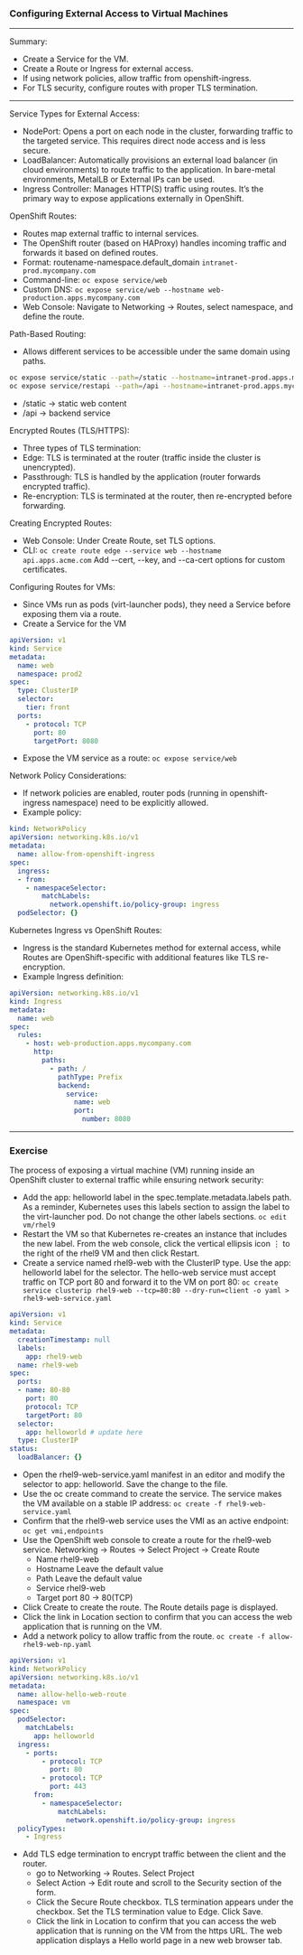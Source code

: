 ### Configuring External Access to Virtual Machines
---
Summary:
- Create a Service for the VM.
- Create a Route or Ingress for external access.
- If using network policies, allow traffic from openshift-ingress.
- For TLS security, configure routes with proper TLS termination.
---

Service Types for External Access:
- NodePort: Opens a port on each node in the cluster, forwarding traffic to the targeted service. This requires direct node access and is less secure.
- LoadBalancer: Automatically provisions an external load balancer (in cloud environments) to route traffic to the application. In bare-metal environments, MetalLB or External IPs can be used.
- Ingress Controller: Manages HTTP(S) traffic using routes. It’s the primary way to expose applications externally in OpenShift.

OpenShift Routes:
- Routes map external traffic to internal services.
- The OpenShift router (based on HAProxy) handles incoming traffic and forwards it based on defined routes.
- Format: routename-namespace.default_domain `intranet-prod.mycompany.com`
- Command-line: `oc expose service/web`
- Custom DNS: `oc expose service/web --hostname web-production.apps.mycompany.com`
- Web Console: Navigate to Networking → Routes, select namespace, and define the route.

Path-Based Routing:
- Allows different services to be accessible under the same domain using paths.
```bash
oc expose service/static --path=/static --hostname=intranet-prod.apps.mycompany.com
oc expose service/restapi --path=/api --hostname=intranet-prod.apps.mycompany.com
```
- /static → static web content
- /api → backend service

Encrypted Routes (TLS/HTTPS):
- Three types of TLS termination:
- Edge: TLS is terminated at the router (traffic inside the cluster is unencrypted).
- Passthrough: TLS is handled by the application (router forwards encrypted traffic).
- Re-encryption: TLS is terminated at the router, then re-encrypted before forwarding.

Creating Encrypted Routes:
- Web Console: Under Create Route, set TLS options.
- CLI: `oc create route edge --service web --hostname api.apps.acme.com` Add --cert, --key, and --ca-cert options for custom certificates.

Configuring Routes for VMs:
- Since VMs run as pods (virt-launcher pods), they need a Service before exposing them via a route.
- Create a Service for the VM
```yaml
apiVersion: v1
kind: Service
metadata:
  name: web
  namespace: prod2
spec:
  type: ClusterIP
  selector:
    tier: front
  ports:
    - protocol: TCP
      port: 80
      targetPort: 8080
```
- Expose the VM service as a route: `oc expose service/web`

Network Policy Considerations:
- If network policies are enabled, router pods (running in openshift-ingress namespace) need to be explicitly allowed.
- Example policy:
```yaml
kind: NetworkPolicy
apiVersion: networking.k8s.io/v1
metadata:
  name: allow-from-openshift-ingress
spec:
  ingress:
  - from:
    - namespaceSelector:
        matchLabels:
          network.openshift.io/policy-group: ingress
  podSelector: {}
```

Kubernetes Ingress vs OpenShift Routes:
- Ingress is the standard Kubernetes method for external access, while Routes are OpenShift-specific with additional features like TLS re-encryption.
- Example Ingress definition:
```yaml
apiVersion: networking.k8s.io/v1
kind: Ingress
metadata:
  name: web
spec:
  rules:
    - host: web-production.apps.mycompany.com
      http:
        paths:
          - path: /
            pathType: Prefix
            backend:
              service:
                name: web
                port:
                  number: 8080
```
---
### Exercise

The process of exposing a virtual machine (VM) running inside an OpenShift cluster to external traffic while ensuring network security:
- Add the app: helloworld label in the spec.template.metadata.labels path. As a reminder, Kubernetes uses this labels section to assign the label to the virt-launcher pod. Do not change the other labels sections. `oc edit vm/rhel9`
- Restart the VM so that Kubernetes re-creates an instance that includes the new label. From the web console, click the vertical ellipsis icon ⋮ to the right of the rhel9 VM and then click Restart.
- Create a service named rhel9-web with the ClusterIP type. Use the app: helloworld label for the selector. The hello-web service must accept traffic on TCP port 80 and forward it to the VM on port 80: `oc create service clusterip rhel9-web --tcp=80:80 --dry-run=client -o yaml > rhel9-web-service.yaml`
```yaml
apiVersion: v1
kind: Service
metadata:
  creationTimestamp: null
  labels:
    app: rhel9-web
  name: rhel9-web
spec:
  ports:
  - name: 80-80
    port: 80
    protocol: TCP
    targetPort: 80
  selector:
    app: helloworld # update here 
  type: ClusterIP
status:
  loadBalancer: {}
```
- Open the rhel9-web-service.yaml manifest in an editor and modify the selector to app: helloworld. Save the change to the file.
- Use the oc create command to create the service. The service makes the VM available on a stable IP address: `oc create -f rhel9-web-service.yaml`
- Confirm that the rhel9-web service uses the VMI as an active endpoint: `oc get vmi,endpoints`
- Use the OpenShift web console to create a route for the rhel9-web service. Networking → Routes → Select Project → Create Route
  - Name	rhel9-web
  - Hostname	Leave the default value
  - Path	Leave the default value
  - Service	rhel9-web
  - Target port	80 → 80(TCP)
- Click Create to create the route. The Route details page is displayed.
- Click the link in Location section to confirm that you can access the web application that is running on the VM.
- Add a network policy to allow traffic from the route. `oc create -f allow-rhel9-web-np.yaml`
```yaml
apiVersion: v1
kind: NetworkPolicy
apiVersion: networking.k8s.io/v1
metadata:
  name: allow-hello-web-route
  namespace: vm
spec:
  podSelector:
    matchLabels:
      app: helloworld
  ingress:
    - ports:
        - protocol: TCP
          port: 80
        - protocol: TCP
          port: 443
      from:
        - namespaceSelector:
            matchLabels:
              network.openshift.io/policy-group: ingress
  policyTypes:
    - Ingress
```
- Add TLS edge termination to encrypt traffic between the client and the router.
  - go to Networking → Routes. Select Project
  - Select Action → Edit route and scroll to the Security section of the form.
  - Click the Secure Route checkbox. TLS termination appears under the checkbox. Set the TLS termination value to Edge. Click Save.
  - Click the link in Location to confirm that you can access the web application that is running on the VM from the https URL. The web application displays a Hello world page in a new web browser tab.
